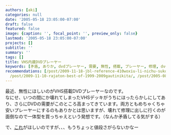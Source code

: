 ```yaml
---
authors: [aki]
categories: null
date: '2005-05-18 23:05:00-07:00'
draft: false
featured: false
image: {caption: '', focal_point: '', preview_only: false}
lastmod: '2005-05-18 23:05:00-07:00'
projects: []
subtitle: ''
summary: ''
tags: []
title: VHS内蔵DVDプレーヤー
keywords: [矛盾, ありか, dvdプレーヤー, 需要, 無性, 搭載, プレーヤー, 修理, dvd, 両方]
recommendations: [/post/2009-11-18-jbl-reference-410woxiu-li-nichu-sukotonijue-meta/,
  /post/2009-11-10-rajaton-best-of-1999-2009gautinikita/, /post/2005-08-06-webkamera/]
---
```


最近、無性にほしいのがVHS搭載DVDプレーヤーなのです。  
なにせ、いつの間にか壊れてしまったVHSデッキがうちにほったらかしにしてあり、さらにDVDの需要がこのところ高まってきています。両方ともめちゃくちゃ安いプレーヤーにするのもありかとは思いますが、壊れて修理に出しに行くのが面倒なので一体型を買っちゃえという発想です。（なんか矛盾してる気がする）  
  
で、[これ](http://www.murauchi.com/MCJ-front-web/CoD/0000000380549/forwardName%5B0%5D=COMMODITY_LIST/forwardKey%5B2%5D=compareMyPage/forwardName%5B3%5D=COMMODITY_LIST/forwardKey%5B1%5D=wishList/forwardName%5B2%5D=COMMODITY_LIST/forwardKey%5B0%5D=cart/forwardName%5B1%5D=COMMODITY_LIST/forwardKey%5B3%5D=compareCatalog/)がほしいのですが、、、もうちょっと値段さがらないかなー